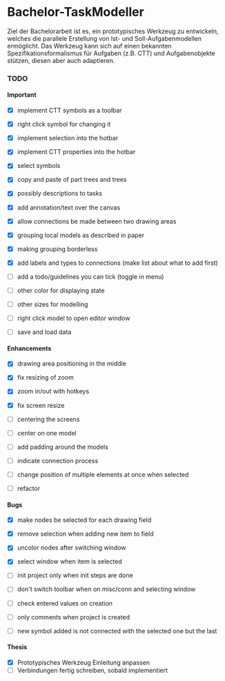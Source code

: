 # Bachelor-TaskModeller

Ziel der Bachelorarbeit ist es, ein prototypisches Werkzeug zu entwickeln, welches die parallele Erstellung von Ist- und Soll-Aufgabenmodellen ermöglicht. Das
Werkzeug kann sich auf einen bekannten Spezifikationsformalismus für Aufgaben (z.B. CTT) und Aufgabenobjekte stützen, diesen aber auch adaptieren.

### TODO
#### Important
- [x] implement CTT symbols as a toolbar
- [x] right click symbol for changing it
- [x] implement selection into the hotbar
- [x] implement CTT properties into the hotbar
- [x] select symbols
- [x] copy and paste of part trees and trees
- [x] possibly descriptions to tasks
- [x] add annotation/text over the canvas
- [x] allow connections be made between two drawing areas
- [x] grouping local models as described in paper
- [x] making grouping borderless
- [x] add labels and types to connections (make list about what to add first)
- [ ] add a todo/guidelines you can tick (toggle in menu)
- [ ] other color for displaying state

- [ ] other sizes for modelling
- [ ] right click model to open editor window
- [ ] save and load data

#### Enhancements
- [x] drawing area positioning in the middle
- [x] fix resizing of zoom
- [x] zoom in/out with hotkeys
- [x] fix screen resize
- [ ] centering the screens
- [ ] center on one model
- [ ] add padding around the models

- [ ] indicate connection process

- [ ] change position of multiple elements at once when selected
- [ ] refactor

#### Bugs
- [x] make nodes be selected for each drawing field
- [x] remove selection when adding new item to field
- [x] uncolor nodes after switching window
- [x] select window when item is selected

- [ ] init project only when init steps are done
- [ ] don't switch toolbar when on misc/conn and selecting window
- [ ] check entered values on creation
- [ ] only comments when project is created
- [ ] new symbol added is not connected with the selected one but the last

#### Thesis
- [x] Prototypisches Werkzeug Einleitung anpassen
- [ ] Verbindungen fertig schreiben, sobald implementiert